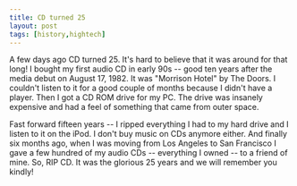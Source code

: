 ```yaml
---
title: CD turned 25
layout: post
tags: [history,hightech]
---
```


A few days ago CD turned 25. It's hard to believe that it was around for
that long! I bought my first audio CD in early 90s -- good ten years
after the media debut on August 17, 1982. It was "Morrison Hotel" by The
Doors. I couldn't listen to it for a good couple of months because I
didn't have a player. Then I got a CD ROM drive for my PC. The drive was
insanely expensive and had a feel of something that came from outer
space.

Fast forward fifteen years -- I ripped everything I had to my hard drive
and I listen to it on the iPod. I don't buy music on CDs anymore either.
And finally six months ago, when I was moving from Los Angeles to San
Francisco I gave a few hundred of my audio CDs -- everything I owned --
to a friend of mine. So, RIP CD. It was the glorious 25 years and we
will remember you kindly!
